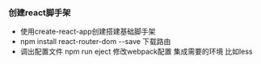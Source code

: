 ### 创建react脚手架
- 使用create-react-app创建搭建基础脚手架
- npm install react-router-dom --save 下载路由
- 调出配置文件 npm run eject  修改webpack配置 集成需要的环境 比如less